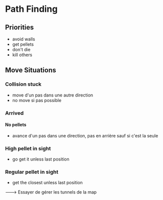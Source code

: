 # Path Finding

## Priorities
- avoid walls
- get pellets
- don't die
- kill others

## Move Situations
### Collision stuck
- move d'un pas dans une autre direction
- no move si pas possible

### Arrived
#### No pellets
- avance d'un pas dans une direction, pas en arrière sauf si c'est la seule
### High pellet in sight
- go get it unless last position
### Regular pellet in sight
- get the closest unless last position

---> Essayer de gérer les tunnels de la map